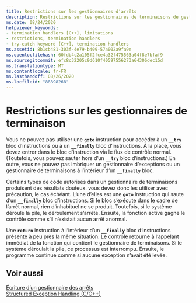 ```yaml
---
title: Restrictions sur les gestionnaires d’arrêts
description: Restrictions sur les gestionnaires de terminaisons de gestion structurée des exceptions.
ms.date: 08/24/2020
helpviewer_keywords:
- termination handlers [C++], limitations
- restrictions, termination handlers
- try-catch keyword [C++], termination handlers
ms.assetid: 8b1cb481-303f-4e79-b409-57a002a9fa9e
ms.openlocfilehash: 60fdb4c2a105f2fce4a32f475563a04f8e7bfaf9
ms.sourcegitcommit: efc8c32205c9d610f40597556273a64306dec15d
ms.translationtype: MT
ms.contentlocale: fr-FR
ms.lasthandoff: 08/26/2020
ms.locfileid: "88898268"
---
```

# <a name="restrictions-on-termination-handlers"></a>Restrictions sur les gestionnaires de terminaison

Vous ne pouvez pas utiliser une **`goto`** instruction pour accéder à un **`__try`** bloc d’instructions ou à un **`__finally`** bloc d’instructions. À la place, vous devez entrer dans le bloc d'instruction via le flux de contrôle normal. (Toutefois, vous pouvez sauter hors d’un **`__try`** bloc d’instructions.) En outre, vous ne pouvez pas imbriquer un gestionnaire d’exceptions ou un gestionnaire de terminaisons à l’intérieur d’un **`__finally`** bloc.

Certains types de code autorisés dans un gestionnaire de terminaisons produisent des résultats douteux. vous devez donc les utiliser avec précaution, le cas échéant. L’une d’elles est une **`goto`** instruction qui saute d’un **`__finally`** bloc d’instructions. Si le bloc s’exécute dans le cadre de l’arrêt normal, rien d’inhabituel ne se produit. Toutefois, si le système déroule la pile, le déroulement s’arrête. Ensuite, la fonction active gagne le contrôle comme s’il n’existait aucun arrêt anormal.

Une **`return`** instruction à l’intérieur d’un **`__finally`** bloc d’instructions présente à peu près la même situation. Le contrôle retourne à l’appelant immédiat de la fonction qui contient le gestionnaire de terminaisons. Si le système déroulait la pile, ce processus est interrompu. Ensuite, le programme continue comme si aucune exception n’avait été levée.

## <a name="see-also"></a>Voir aussi

[Écriture d’un gestionnaire des arrêts](../cpp/writing-a-termination-handler.md)<br/>
[Structured Exception Handling (C/C++)](../cpp/structured-exception-handling-c-cpp.md)
